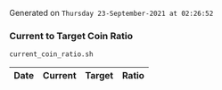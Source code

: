 Generated on `Thursday 23-September-2021 at 02:26:52`

### Current to Target Coin Ratio
`current_coin_ratio.sh`

Date|Current|Target|Ratio
---|---|---|---
